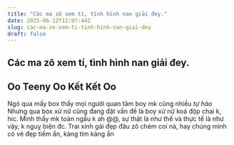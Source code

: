 ```yaml
---
title: "Các ma zô xem tí, tình hình nan giải đey."
date: 2025-06-12T12:07:44Z
slug: cac-ma-zo-xem-ti-tinh-hinh-nan-giai-dey
draft: false
---
```


## Các ma zô xem tí, tình hình nan giải đey.

## Oo Teeny Oo Kết Kết Oo

Ngó qua mấy box thấy mọi người quan tâm boy mk cũng nhiều  *tự hào* Nhưng qua box xử nữ cũng đang đặt vấn đề là boy xử nữ koá độp chai k, hic. Mình thấy mk toàn ngầu k ah @@, sự thật là như thế và thực tế là như vậy, k nguỵ biện đc. Trai xinh gái đẹp đâu zô chém coi nà, hay chúng mình có vẻ đẹp tiềm ẩn, kàng tìm kàng ẩn